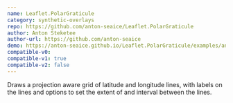 ```yaml
---
name: Leaflet.PolarGraticule
category: synthetic-overlays
repo: https://github.com/anton-seaice/Leaflet.PolarGraticule
author: Anton Steketee
author-url: https://github.com/anton-seaice
demo: https://anton-seaice.github.io/Leaflet.PolarGraticule/examples/antarctic.html
compatible-v0:
compatible-v1: true
compatible-v2: false
---
```


Draws a projection aware grid of latitude and longitude lines, with labels on the lines and options to set the extent of and interval between the lines.
